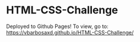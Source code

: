 # HTML-CSS-Challenge
Deployed to Github Pages! To view, go to: https://vbarbosaxd.github.io/HTML-CSS-Challenge/
